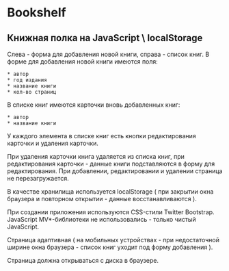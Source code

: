 # Bookshelf

## Книжная полка на JavaScript \ localStorage

Слева - форма для добавления новой книги, справа - список книг. В форме для добавления новой книги имеются поля:

    * автор
    * год издания
    * название книги
    * кол-во страниц

В списке книг имеются карточки вновь добавленных книг:

    * автор
    * название книги

У каждого элемента в списке книг есть кнопки редактирования карточки и удаления карточки.

При удаления карточки книга удаляется из списка книг, при редактирования карточки - данные книги подставляются в форму для редактирования. При добавлении, редактировании и удалении страница не перезагружается.

В качестве хранилища используется localStorage ( при закрытии окна браузера и повторном открытии - данные восстанавливаются ).

При создании приложения используются CSS-стили Twitter Bootstrap. JavaScript MV*-библиотеки не использовались - только чистый JavaScript.

Страница адаптивная ( на мобильных устройствах - при недостаточной ширине окна браузера - список книг уходит под форму добавления ).

Страница должна открываться с диска в браузере.
